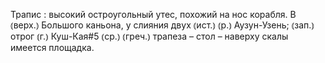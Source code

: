 ---
---

Трапис
: высокий остроугольный утес, похожий на нос корабля. В ⦅верх.⦆ Большого каньона, у слияния двух ⦅ист.⦆ ⦅р.⦆ Аузун-Узень; ⦅зап.⦆ отрог ⦅г.⦆ Куш-Кая#5 ⦅ср.⦆ ⦅греч.⦆ трапеза – стол – наверху скалы имеется площадка.
